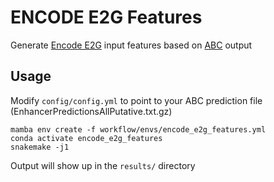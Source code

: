 # ENCODE E2G Features
Generate [Encode E2G](https://github.com/karbalayghareh/ENCODE-E2G) input features based on [ABC](https://github.com/broadinstitute/ABC-Enhancer-Gene-Prediction) output

## Usage

Modify `config/config.yml` to point to your ABC prediction file (EnhancerPredictionsAllPutative.txt.gz)

```
mamba env create -f workflow/envs/encode_e2g_features.yml
conda activate encode_e2g_features
snakemake -j1
```

Output will show up in the `results/` directory
